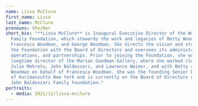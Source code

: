 ```yaml
---
name: Lissa McClure
first_name: Lissa
last_name: McClure
pronouns: She/Her
short_bio: "**Lissa McClure** is Inaugural Executive Director of the Woodman
  Family Foundation, which stewards the work and legacies of Betty Woodman,
  Francesca Woodman, and George Woodman. She directs the vision and strategy for
  the Foundation with the Board of Directors and oversees its administration,
  operations, and partnerships. Prior to joining the Foundation, she was a
  longtime director of the Marian Goodman Gallery, where she worked closely with
  Julie Mehretu, John Baldessari, and Lawrence Weiner, and with Betty and George
  Woodman on behalf of Francesca Woodman. She was the founding Senior Director
  of Kurimanzutto New York and is currently on the Board of Directors of the
  John Baldessari Family Foundation."
portraits:
  - media: 2021/12/lissa-mcclure
---
```

